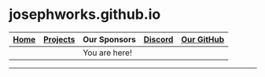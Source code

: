 # josephworks.github.io
| [Home](README.md) | [Projects](PROJECTS.md) | Our Sponsors | [Discord](DISCORD.md) | [Our GitHub](http://www.github.com/josephworks) |
|------|-------------------------|-----------------------------|-----------------------|-------------------------------------------------|
|||You are here!
------
